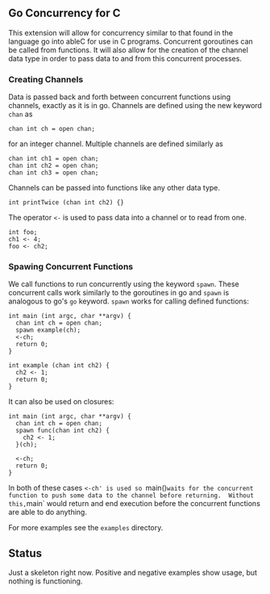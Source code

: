 ## Go Concurrency for C
This extension will allow for concurrency similar to that found in the language go
into ableC for use in C programs.  Concurrent goroutines can be called from functions.
It will also allow for the creation of the channel data type in order to pass data
to and from this concurrent processes.

### Creating Channels
Data is passed back and forth between concurrent functions using channels, exactly as
it is in go.  Channels are defined using the new keyword `chan` as
```
chan int ch = open chan;
```
for an integer channel.  Multiple channels are defined similarly as
```
chan int ch1 = open chan;
chan int ch2 = open chan;
chan int ch3 = open chan;
```
Channels can be passed into functions like any other data type.
```
int printTwice (chan int ch2) {}
```
The operator `<-` is used to pass data into a channel or to read from one.
```
int foo;
ch1 <- 4;
foo <- ch2;
```
### Spawing Concurrent Functions
We call functions to run concurrently using the keyword `spawn`.  These concurrent calls
work similarly to the goroutines in go and `spawn` is analogous to go's `go` keyword.
`spawn` works for calling defined functions:
```
int main (int argc, char **argv) {
  chan int ch = open chan;
  spawn example(ch);
  <-ch;
  return 0; 
}

int example (chan int ch2) {
  ch2 <- 1;
  return 0;
}
```
It can also be used on closures:
```
int main (int argc, char **argv) {
  chan int ch = open chan;
  spawn func(chan int ch2) {
    ch2 <- 1;
  }(ch);

  <-ch;
  return 0; 
}
```
In both of these cases `<-ch' is used so `main()` waits for the concurrent
function to push some data to the channel before returning.  Without this,
`main` would return and end execution before the concurrent functions are
able to do anything.

For more examples see the `examples` directory.

## Status
Just a skeleton right now.  Positive and negative examples show usage, but
nothing is functioning.


